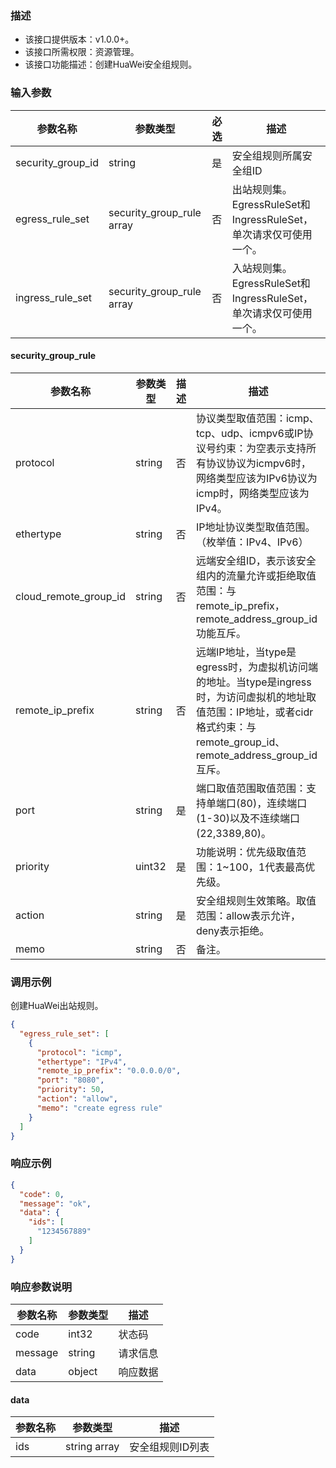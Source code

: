 ### 描述

- 该接口提供版本：v1.0.0+。
- 该接口所需权限：资源管理。
- 该接口功能描述：创建HuaWei安全组规则。

### 输入参数

| 参数名称              | 参数类型                      | 必选  | 描述                                             |
|-------------------|---------------------------|-----|------------------------------------------------|
| security_group_id | string                    | 是   | 安全组规则所属安全组ID                                   |
| egress_rule_set   | security_group_rule array | 否   | 出站规则集。EgressRuleSet和IngressRuleSet，单次请求仅可使用一个。 |
| ingress_rule_set  | security_group_rule array | 否   | 入站规则集。EgressRuleSet和IngressRuleSet，单次请求仅可使用一个。 |

#### security_group_rule

| 参数名称                  | 参数类型   | 描述  | 描述                                                                                                                       |
|-----------------------|--------|-----|--------------------------------------------------------------------------------------------------------------------------|
| protocol              | string | 否   | 协议类型取值范围：icmp、tcp、udp、icmpv6或IP协议号约束：为空表示支持所有协议协议为icmpv6时，网络类型应该为IPv6协议为icmp时，网络类型应该为IPv4。                               |
| ethertype             | string | 否   | IP地址协议类型取值范围。（枚举值：IPv4、IPv6）                                                                                             |
| cloud_remote_group_id | string | 否   | 远端安全组ID，表示该安全组内的流量允许或拒绝取值范围：与remote_ip_prefix，remote_address_group_id功能互斥。                                               |
| remote_ip_prefix      | string | 否   | 远端IP地址，当type是egress时，为虚拟机访问端的地址。当type是ingress时，为访问虚拟机的地址取值范围：IP地址，或者cidr格式约束：与remote_group_id、remote_address_group_id互斥。 |
| port                  | string | 是   | 端口取值范围取值范围：支持单端口(80)，连续端口(1-30)以及不连续端口(22,3389,80)。                                                                      |
| priority              | uint32 | 是   | 功能说明：优先级取值范围：1~100，1代表最高优先级。                                                                                             |
| action                | string | 是   | 安全组规则生效策略。取值范围：allow表示允许，deny表示拒绝。                                                                                       |
| memo                  | string | 否   | 备注。                                                                                                                      |

### 调用示例

创建HuaWei出站规则。

```json
{
  "egress_rule_set": [
    {
      "protocol": "icmp",
      "ethertype": "IPv4",
      "remote_ip_prefix": "0.0.0.0/0",
      "port": "8080",
      "priority": 50,
      "action": "allow",
      "memo": "create egress rule"
    }
  ]
}
```

### 响应示例

```json
{
  "code": 0,
  "message": "ok",
  "data": {
    "ids": [
      "1234567889"
    ]
  }
}
```

### 响应参数说明

| 参数名称    | 参数类型   | 描述   |
|---------|--------|------|
| code    | int32  | 状态码  |
| message | string | 请求信息 |
| data    | object | 响应数据 |

#### data

| 参数名称 | 参数类型         | 描述        |
|------|--------------|-----------|
| ids  | string array | 安全组规则ID列表 |
